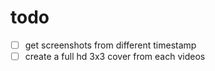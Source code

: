 # todo

- [ ] get screenshots from different timestamp
- [ ] create a full hd 3x3 cover from each videos
